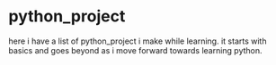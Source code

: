 # python_project
here i have a list of python_project i make while learning.
it starts with basics and goes beyond as i move forward towards learning python.
